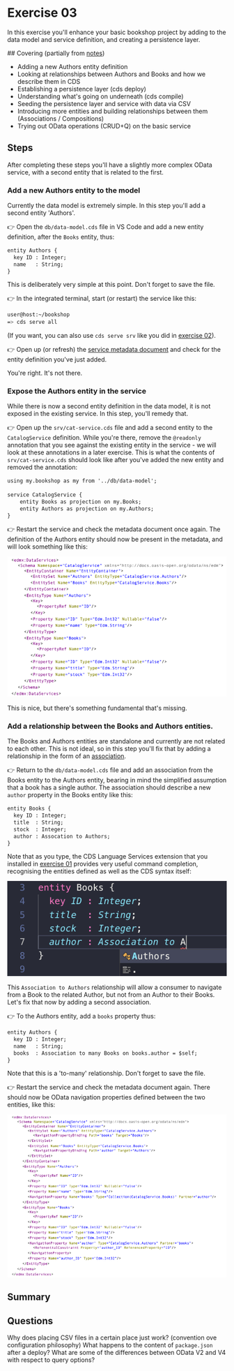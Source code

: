 # Exercise 03

In this exercise you'll enhance your basic bookshop project by adding to the data model and service definition, and creating a persistence layer.

## Covering (partially from [notes](../orgdocs/notes.md))

- Adding a new Authors entity definition
- Looking at relationships between Authors and Books and how we describe them in CDS
- Establishing a persistence layer (cds deploy)
- Understanding what's going on underneath (cds compile)
- Seeding the persistence layer and service with data via CSV
- Introducing more entities and building relationships between them (Associations / Compositions)
- Trying out OData operations (CRUD+Q) on the basic service


## Steps

After completing these steps you'll have a slightly more complex OData service, with a second entity that is related to the first.


### Add a new Authors entity to the model

Currently the data model is extremely simple. In this step you'll add a second entity 'Authors'.

:point_right: Open the `db/data-model.cds` file in VS Code and add a new entity definition, after the `Books` entity, thus:

```cds
entity Authors {
  key ID : Integer;
  name   : String;
}
```

This is deliberately very simple at this point. Don't forget to save the file.

:point_right: In the integrated terminal, start (or restart) the service like this:

```sh
user@host:~/bookshop
=> cds serve all
```

(If you want, you can also use `cds serve srv` like you did in [exercise 02](../02/)).

:point_right: Open up (or refresh) the [service metadata document](http://localhost:4004/catalog/$metadata) and check for the entity definition you've just added.

You're right. It's not there.


### Expose the Authors entity in the service

While there is now a second entity definition in the data model, it is not exposed in the existing service. In this step, you'll remedy that.

:point_right: Open up the `srv/cat-service.cds` file and add a second entity to the `CatalogService` definition. While you're there, remove the `@readonly` annotation that you see against the existing entity in the service - we will look at these annotations in a later exercise. This is what the contents of `srv/cat-service.cds` should look like after you've added the new entity and removed the annotation:

```cds
using my.bookshop as my from '../db/data-model';

service CatalogService {
    entity Books as projection on my.Books;
    entity Authors as projection on my.Authors;
}
```

:point_right: Restart the service and check the metadata document once again. The definition of the Authors entity should now be present in the metadata, and will look something like this:

![Books and Authors entities in the metadata document](books-authors-metadata-document.png)

This is nice, but there's something fundamental that's missing.


### Add a relationship between the Books and Authors entities.

The Books and Authors entities are standalone and currently are not related to each other. This is not ideal, so in this step you'll fix that by adding a relationship in the form of an [association](https://help.sap.com/viewer/65de2977205c403bbc107264b8eccf4b/Cloud/en-US/9ead8e4701d04848a6fdc84356723a52.html).

:point_right: Return to the `db/data-model.cds` file and add an association from the Books entity to the Authors entity, bearing in mind the simplified assumption that a book has a single author. The association should describe a new `author` property in the Books entity like this:

```cds
entity Books {
  key ID : Integer;
  title  : String;
  stock  : Integer;
  author : Assocation to Authors;
}
```

Note that as you type, the CDS Language Services extension that you installed in [exercise 01](../01/) provides very useful command completion, recognising the entities defined as well as the CDS syntax itself:

![command completion](command-completion.png)

This `Association to Authors` relationship will allow a consumer to navigate from a Book to the related Author, but not from an Author to their Books. Let's fix that now by adding a second association.

:point_right: To the Authors entity, add a `books` property thus:

```cds
entity Authors {
  key ID : Integer;
  name   : String;
  books  : Association to many Books on books.author = $self;
}
```

Note that this is a 'to-many' relationship. Don't forget to save the file.

:point_right: Restart the service and check the metadata document again. There should now be OData navigation properties defined between the two entities, like this:

![navigation properties](navigation-properties.png)

## Summary



## Questions

Why does placing CSV files in a certain place just work? (convention ove configuration philosophy)
What happens to the content of `package.json` after a deploy?
What are some of the differences between OData V2 and V4 with respect to query options?

